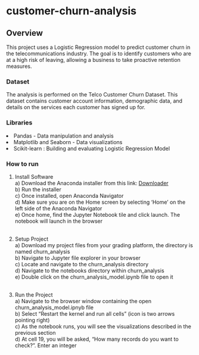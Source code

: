 # customer-churn-analysis

## Overview
This project uses a Logistic Regression model to predict customer churn in the telecommunications industry. The goal is to identify customers who are at a high risk of leaving, allowing a business to take proactive retention measures.

### Dataset
The analysis is performed on the Telco Customer Churn Dataset. This dataset contains customer account information, demographic data, and details on the services each customer has signed up for.

### Libraries
<li>Pandas - Data manipulation and analysis</li>
<li>Matplotlib and Seaborn - Data visualizations</li>
<li>Scikit-learn : Building and evaluating Logistic Regression Model</li>

### How to run
1. Install Software </br>
a)	Download the Anaconda installer from this link: <a href="https://www.anaconda.com/download"> Downloader</a></br>
b)	Run the installer</br>
c)	Once installed, open Anaconda Navigator</br>
d)	Make sure you are on the Home screen by selecting ‘Home’ on the left side of the Anaconda Navigator</br>
e)	Once home, find the Jupyter Notebook tile and click launch. The notebook will launch in the browser</br></br>
2. Setup Project</br>
a)	Download my project files from your grading platform, the directory is named churn_analysis</br>
b)	Navigate to Jupyter file explorer in your browser</br>
c)	Locate and navigate to the churn_analysis directory</br>
d)	 Navigate to the notebooks directory within churn_analysis</br>
e)	Double click on the churn_analysis_model.ipynb file to open it</br></br>

3. Run the Project</br>
a)	Navigate to the browser window containing the open churn_analysis_model.ipnyb file</br>
b)	Select “Restart the kernel and run all cells” (icon is two arrows pointing right)</br>
c)	As the notebook runs, you will see the visualizations described in the previous section</br>
d)	At cell 19, you will be asked, “How many records do you want to check?”. Enter an integer</br>
